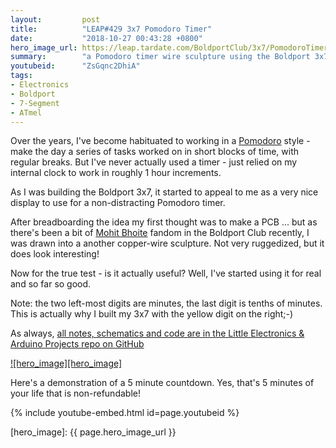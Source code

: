 ```yaml
---
layout:         post
title:          "LEAP#429 3x7 Pomodoro Timer"
date:           "2018-10-27 00:43:28 +0800"
hero_image_url: https://leap.tardate.com/BoldportClub/3x7/PomodoroTimer/assets/PomodoroTimer_build.jpg
summary:        "a Pomodoro timer wire sculpture using the Boldport 3x7 display and an ATmega328"
youtubeid:      "ZsGqnc2DhiA"
tags:
- Electronics
- Boldport
- 7-Segment
- ATmel
---
```



Over the years, I've become habituated to working in a [Pomodoro](https://en.wikipedia.org/wiki/Pomodoro_Technique) style -
make the day a series of tasks worked on in short blocks of time, with regular breaks.
But I've never actually used a timer - just relied on my internal clock to work in roughly 1 hour increments.

As I was building the Boldport 3x7, it started to appeal to me as a very nice display to use for a non-distracting Pomodoro timer.

After breadboarding the idea my first thought was to make a PCB ... but as there's been a bit of
[Mohit Bhoite](https://twitter.com/MohitBhoite) fandom in the Boldport Club recently, I was drawn into a another copper-wire sculpture.
Not very ruggedized, but it does look interesting!

Now for the true test - is it actually useful? Well, I've started using it for real and so far so good.

Note: the two left-most digits are minutes, the last digit is tenths of minutes.
This is actually why I built my 3x7 with the yellow
digit on the right;-)

As always, [all notes, schematics and code are in the Little Electronics & Arduino Projects repo on GitHub][project]

[![hero_image][hero_image]][project]

Here's a demonstration of a 5 minute countdown. Yes, that's 5 minutes of your life that is non-refundable!

{% include youtube-embed.html id=page.youtubeid %}

[leap]: https://leap.tardate.com
[project]: https://github.com/tardate/LittleArduinoProjects/tree/master/BoldportClub/3x7/PomodoroTimer
[hero_image]: {{ page.hero_image_url }}
